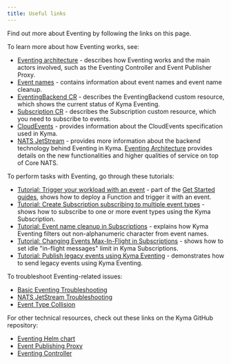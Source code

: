 ```yaml
---
title: Useful links
---
```


Find out more about Eventing by following the links on this page.

To learn more about how Eventing works, see:

- [Eventing architecture](../../../05-technical-reference/00-architecture/evnt-01-architecture.md) - describes how Eventing works and the main actors involved, such as the Eventing Controller and Event Publisher Proxy.
- [Event names](../../../05-technical-reference/evnt-01-event-names.md) - contains information about event names and event name cleanup.
- [EventingBackend CR](../../../05-technical-reference/00-custom-resources/evnt-02-eventingbackend.md) - describes the EventingBackend custom resource, which shows the current status of Kyma Eventing.
- [Subscription CR](../../../05-technical-reference/00-custom-resources/evnt-01-subscription.md) - describes the Subscription custom resource, which you need to subscribe to events.
- [CloudEvents](https://cloudevents.io/) - provides information about the CloudEvents specification used in Kyma.
- [NATS JetStream](https://docs.nats.io/nats-concepts/jetstream) - provides more information about the backend technology behind Eventing in Kyma. [Eventing Architecture](../../../05-technical-reference/00-architecture/evnt-01-architecture.md#jet-stream) provides details on the new functionalities and higher qualities of service on top of Core NATS.

To perform tasks with Eventing, go through these tutorials:

- [Tutorial: Trigger your workload with an event](../../../02-get-started/04-trigger-workload-with-event.md) - part of the [Get Started guides](../../../02-get-started), shows how to deploy a Function and trigger it with an event.
- [Tutorial: Create Subscription subscribing to multiple event types](../../../03-tutorials/00-eventing/evnt-02-subs-with-multiple-filters.md) - shows how to subscribe to one or more event types using the Kyma Subscription.
- [Tutorial: Event name cleanup in Subscriptions](../../../03-tutorials/00-eventing/evnt-03-type-cleanup.md) - explains how Kyma Eventing filters out non-alphanumeric character from event names.
- [Tutorial: Changing Events Max-In-Flight in Subscriptions](../../../03-tutorials/00-eventing/evnt-04-change-max-in-flight-in-sub.md) - shows how to set idle "in-flight messages" limit in Kyma Subscriptions.
- [Tutorial: Publish legacy events using Kyma Eventing](../../../03-tutorials/00-eventing/evnt-05-send-legacy-events.md) - demonstrates how to send legacy events using Kyma Eventing.

To troubleshoot Eventing-related issues:
- [Basic Eventing Troubleshooting](../../../04-operation-guides/troubleshooting/eventing/evnt-01-eventing-troubleshooting.md)
- [NATS JetStream Troubleshooting](../../../04-operation-guides/troubleshooting/eventing/evnt-02-jetstream-troubleshooting.md)
- [Event Type Collision](../../../04-operation-guides/troubleshooting/eventing/evnt-03-type-collision.md)

For other technical resources, check out these links on the Kyma GitHub repository:

- [Eventing Helm chart](https://github.com/kyma-project/kyma/tree/main/resources/eventing)
- [Event Publishing Proxy](https://github.com/kyma-project/kyma/tree/main/components/event-publisher-proxy)
- [Eventing Controller](https://github.com/kyma-project/kyma/tree/main/components/eventing-controller)
